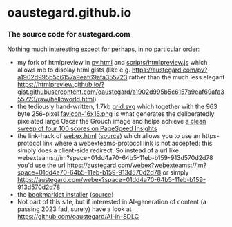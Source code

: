 # oaustegard.github.io
### The source code for austegard.com

Nothing much interesting except for perhaps, in no particular order:
* my fork of htmlpreview in [pv.html](https://github.com/oaustegard/oaustegard.github.io/blob/main/pv.html) and [scripts/htmlpreview.js](https://github.com/oaustegard/oaustegard.github.io/blob/main/scripts/htmlpreview.js) which allows me to display html gists (like e.g. https://austegard.com/pv?a1902d995b5c6157a9eaf69afa355723 rather than the much less elegant https://htmlpreview.github.io/?gist.githubusercontent.com/oaustegard/a1902d995b5c6157a9eaf69afa355723/raw/helloworld.html)
* the tediously hand-written, 1.7kb [grid.svg](https://github.com/oaustegard/oaustegard.github.io/blob/main/grid.svg) which together with the 963 byte 256-pixel [favicon-16x16.png](https://github.com/oaustegard/oaustegard.github.io/blob/main/favicon-16x16.png) is what generates the deliberatedly pixelated large Oscar the Grouch image and helps achieve [a clean sweep of four 100 scores on PageSpeed Insights](https://pagespeed.web.dev/analysis/https-austegard-com/6uxn95p7qw?form_factor=desktop)
* the link-hack of [webex.html](webex.html) ([source](https://github.com/oaustegard/oaustegard.github.io/blob/main/webex.html)) which allows you to use an https-protocol link where a webexteams-protocol link is not accepted: this simply does a client-side redirect. So instead of a url like webexteams://im?space=01dd4a70-64b5-11eb-b159-913d570d2d78 you'd use the url https://austegard.com/webex?webexteams://im?space=01dd4a70-64b5-11eb-b159-913d570d2d78 or simply https://austegard.com/webex?space=01dd4a70-64b5-11eb-b159-913d570d2d78
* the [bookmarklet installer](bookmarklet-installer.html) ([source](https://github.com/oaustegard/oaustegard.github.io/blob/main/bookmarklet-installer.html))
* Not part of this site, but if interested in AI-generation of content (a passing 2023 fad, surely) have a look at https://github.com/oaustegard/AI-in-SDLC 
